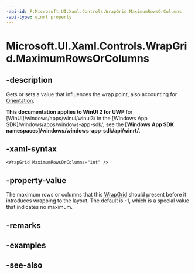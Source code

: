 ```yaml
---
-api-id: P:Microsoft.UI.Xaml.Controls.WrapGrid.MaximumRowsOrColumns
-api-type: winrt property
---
```


<!-- Property syntax
public int MaximumRowsOrColumns { get;  set; }
-->

# Microsoft.UI.Xaml.Controls.WrapGrid.MaximumRowsOrColumns

## -description
Gets or sets a value that influences the wrap point, also accounting for [Orientation](wrapgrid_orientation.md).

**This documentation applies to WinUI 2 for UWP** for [WinUI]/windows/apps/winui/winui3/ in the [Windows App SDK]/windows/apps/windows-app-sdk/, see the **[Windows App SDK namespaces]/windows/windows-app-sdk/api/winrt/**.

## -xaml-syntax
```xaml
<WrapGrid MaximumRowsOrColumns="int" />
```


## -property-value
The maximum rows or columns that this [WrapGrid](wrapgrid.md) should present before it introduces wrapping to the layout. The default is -1, which is a special value that indicates no maximum.

## -remarks

## -examples

## -see-also
